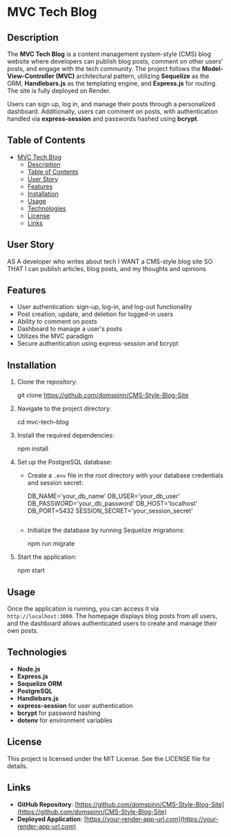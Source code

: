 # MVC Tech Blog

## Description

The **MVC Tech Blog** is a content management system-style (CMS) blog website where developers can publish blog posts, comment on other users' posts, and engage with the tech community. The project follows the **Model-View-Controller (MVC)** architectural pattern, utilizing **Sequelize** as the ORM, **Handlebars.js** as the templating engine, and **Express.js** for routing. The site is fully deployed on Render.

Users can sign up, log in, and manage their posts through a personalized dashboard. Additionally, users can comment on posts, with authentication handled via **express-session** and passwords hashed using **bcrypt**.

## Table of Contents
- [MVC Tech Blog](#mvc-tech-blog)
  - [Description](#description)
  - [Table of Contents](#table-of-contents)
  - [User Story](#user-story)
  - [Features](#features)
  - [Installation](#installation)
  - [Usage](#usage)
  - [Technologies](#technologies)
  - [License](#license)
  - [Links](#links)

## User Story

AS A developer who writes about tech
I WANT a CMS-style blog site
SO THAT I can publish articles, blog posts, and my thoughts and opinions

## Features

- User authentication: sign-up, log-in, and log-out functionality
- Post creation, update, and deletion for logged-in users
- Ability to comment on posts
- Dashboard to manage a user's posts
- Utilizes the MVC paradigm
- Secure authentication using express-session and bcrypt

## Installation

1. Clone the repository:

   git clone https://github.com/domspinn/CMS-Style-Blog-Site

2. Navigate to the project directory:
 
   cd mvc-tech-blog
   
3. Install the required dependencies:
   
   npm install
   
4. Set up the PostgreSQL database:
   - Create a `.env` file in the root directory with your database credentials and session secret:
     
     DB_NAME='your_db_name'
     DB_USER='your_db_user'
     DB_PASSWORD='your_db_password'
     DB_HOST='localhost'
     DB_PORT=5432
     SESSION_SECRET='your_session_secret'
     ```
   - Initialize the database by running Sequelize migrations:
    
     npm run migrate
     
5. Start the application:
   
   npm start
   

## Usage

Once the application is running, you can access it via `http://localhost:3000`. The homepage displays blog posts from all users, and the dashboard allows authenticated users to create and manage their own posts.

## Technologies

- **Node.js**
- **Express.js**
- **Sequelize ORM**
- **PostgreSQL**
- **Handlebars.js**
- **express-session** for user authentication
- **bcrypt** for password hashing
- **dotenv** for environment variables

## License

This project is licensed under the MIT License. See the LICENSE file for details.

## Links

- **GitHub Repository**: [https://github.com/domspinn/CMS-Style-Blog-Site](https://github.com/domspinn/CMS-Style-Blog-Site)
- **Deployed Application**: [https://your-render-app-url.com](https://your-render-app-url.com)
